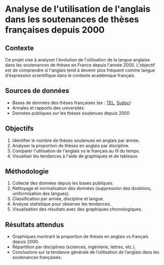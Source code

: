 # Analyse de l'utilisation de l'anglais dans les soutenances de thèses françaises depuis 2000

## Contexte

Ce projet vise à analyser l'évolution de l'utilisation de la langue anglaise dans les soutenances de thèses en France depuis l'année 2000. L'objectif est de comprendre si l'anglais tend à devenir plus fréquent comme langue d'expression scientifique dans le contexte académique français.

## Sources de données

- Bases de données des thèses françaises (ex : [TEL](https://tel.archives-ouvertes.fr/), [Sudoc](http://www.sudoc.abes.fr/))
- Annales et rapports des universités
- Données publiques sur les thèses soutenues depuis 2000

## Objectifs

1. Identifier le nombre de thèses soutenues en anglais par année.
2. Analyser la proportion de thèses en anglais par discipline.
3. Comparer l'utilisation de l'anglais vs le français au fil du temps.
4. Visualiser les tendances à l'aide de graphiques et de tableaux.

## Méthodologie

1. Collecte des données depuis les bases publiques.
2. Nettoyage et normalisation des données (suppression des doublons, uniformisation des langues).
3. Classification par année, discipline et langue.
4. Analyse statistique pour observer les tendances.
5. Visualisation des résultats avec des graphiques chronologiques.

## Résultats attendus

- Graphiques montrant la proportion de thèses en anglais vs français depuis 2000.
- Répartition par disciplines (sciences, ingénierie, lettres, etc.).
- Conclusions sur la tendance générale de l’utilisation de l’anglais dans les soutenances françaises.
